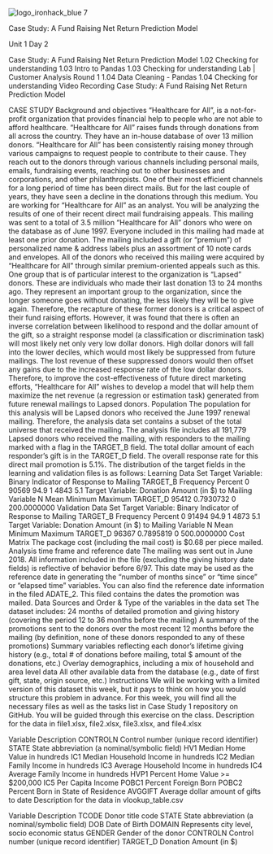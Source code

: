 ![logo_ironhack_blue 7](https://user-images.githubusercontent.com/23629340/40541063-a07a0a8a-601a-11e8-91b5-2f13e4e6b441.png)

Case Study: A Fund Raising Net Return Prediction Model

Unit 1
Day 2

Case Study: A Fund Raising Net Return Prediction Model
1.02 Checking for understanding
1.03 Intro to Pandas
1.03 Checking for understanding
Lab | Customer Analysis Round 1
1.04 Data Cleaning - Pandas
1.04 Checking for understanding
Video Recording
Case Study: A Fund Raising Net Return Prediction Model

CASE STUDY
Background and objectives
“Healthcare for All”, is a not-for-profit organization that provides financial help to people who are not able to afford healthcare. “Healthcare for All” raises funds through donations from all across the country. They have an in-house database of over 13 million donors. “Healthcare for All” has been consistently raising money through various campaigns to request people to contribute to their cause. They reach out to the donors through various channels including personal mails, emails, fundraising events, reaching out to other businesses and corporations, and other philanthropists. One of their most efficient channels for a long period of time has been direct mails. But for the last couple of years, they have seen a decline in the donations through this medium.
You are working for “Healthcare for All” as an analyst. You will be analyzing the results of one of their recent direct mail fundraising appeals. This mailing was sent to a total of 3.5 million “Healthcare for All” donors who were on the database as of June 1997. Everyone included in this mailing had made at least one prior donation.
The mailing included a gift (or “premium”) of personalized name & address labels plus an assortment of 10 note cards and envelopes. All of the donors who received this mailing were acquired by “Healthcare for All” through similar premium-oriented appeals such as this.
One group that is of particular interest to the organization is “Lapsed” donors. These are individuals who made their last donation 13 to 24 months ago. They represent an important group to the organization, since the longer someone goes without donating, the less likely they will be to give again. Therefore, the recapture of these former donors is a critical aspect of their fund raising efforts.
However, it was found that there is often an inverse correlation between likelihood to respond and the dollar amount of the gift, so a straight response model (a classification or discrimination task) will most likely net only very low dollar donors. High dollar donors will fall into the lower deciles, which would most likely be suppressed from future mailings. The lost revenue of these suppressed donors would then offset any gains due to the increased response rate of the low dollar donors.
Therefore, to improve the cost-effectiveness of future direct marketing efforts, “Healthcare for All” wishes to develop a model that will help them maximize the net revenue (a regression or estimation task) generated from future renewal mailings to Lapsed donors.
Population
The population for this analysis will be Lapsed donors who received the June 1997 renewal mailing. Therefore, the analysis data set contains a subset of the total universe that received the mailing. The analysis file includes all 191,779 Lapsed donors who received the mailing, with responders to the mailing marked with a flag in the TARGET_B field. The total dollar amount of each responder’s gift is in the TARGET_D field.
The overall response rate for this direct mail promotion is 5.1%. The distribution of the target fields in the learning and validation files is as follows:
Learning Data Set Target Variable: Binary Indicator of Response to Mailing
TARGET_B	Frequency	Percent
0	90569	94.9
1	4843	5.1
Target Variable: Donation Amount (in $) to Mailing
Variable	N	Mean	Minimum	Maximum
TARGET_D	95412	0.7930732	0	200.0000000
Validation Data Set Target Variable: Binary Indicator of Response to Mailing
TARGET_B	Frequency	Percent
0	91494	94.9
1	4873	5.1
Target Variable: Donation Amount (in $) to Mailing
Variable	N	Mean	Minimum	Maximum
TARGET_D	96367	0.7895819	0	500.0000000
Cost Matrix
The package cost (including the mail cost) is $0.68 per piece mailed.
Analysis time frame and reference date
The mailing was sent out in June 2018. All information included in the file (excluding the giving history date fields) is reflective of behavior before 6/97. This date may be used as the reference date in generating the “number of months since” or “time since” or “elapsed time” variables. You can also find the reference date information in the filed ADATE_2. This filed contains the dates the promotion was mailed.
Data Sources and Order & Type of the variables in the data set
The dataset includes:
24 months of detailed promotion and giving history (covering the period 12 to 36 months before the mailing)
A summary of the promotions sent to the donors over the most recent 12 months before the mailing (by definition, none of these donors responded to any of these promotions)
Summary variables reflecting each donor’s lifetime giving history (e.g., total # of donations before mailing, total $ amount of the donations, etc.)
Overlay demographics, including a mix of household and area level data
All other available data from the database (e.g., date of first gift, state, origin source, etc.)
Instructions
We will be working with a limited version of this dataset this week, but it pays to think on how you would structure this problem in advance.
For this week, you will find all the necessary files as well as the tasks list in Case Study 1 repository on GitHub.
You will be guided through this exercise on the class.
Description for the data in file1.xlsx, file2.xlsx, file3.xlsx, and file4.xlsx

Variable	Description
CONTROLN	Control number (unique record identifier)
STATE	State abbreviation (a nominal/symbolic field)
HV1	Median Home Value in hundreds
IC1	Median Household Income in hundreds
IC2	Median Family Income in hundreds
IC3	Average Household Income in hundreds
IC4	Average Family Income in hundreds
HVP1	Percent Home Value >= $200,000
IC5	Per Capita Income
POBC1	Percent Foreign Born
POBC2	Percent Born in State of Residence
AVGGIFT	Average dollar amount of gifts to date
Description for the data in vlookup_table.csv

Variable	Description
TCODE	Donor title code
STATE	State abbreviation (a nominal/symbolic field)
DOB	Date of Birth
DOMAIN	Represents city level, socio economic status
GENDER	Gender of the donor
CONTROLN	Control number (unique record identifier)
TARGET_D	Donation Amount (in $)
